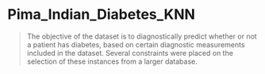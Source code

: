 # Pima_Indian_Diabetes_KNN
>The objective of the dataset is to diagnostically predict whether or not a patient has diabetes, based on certain diagnostic measurements included in the dataset. Several constraints were placed on the selection of these instances from a larger database.
